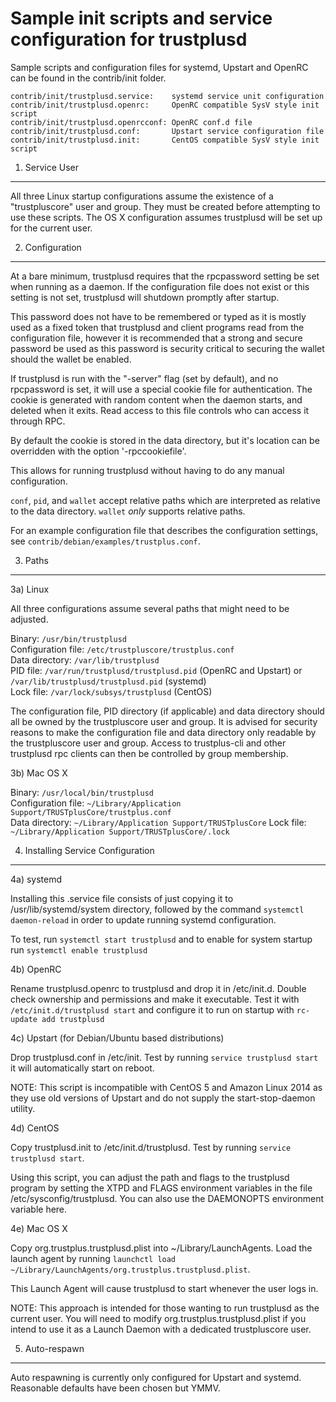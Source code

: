Sample init scripts and service configuration for trustplusd
==========================================================

Sample scripts and configuration files for systemd, Upstart and OpenRC
can be found in the contrib/init folder.

    contrib/init/trustplusd.service:    systemd service unit configuration
    contrib/init/trustplusd.openrc:     OpenRC compatible SysV style init script
    contrib/init/trustplusd.openrcconf: OpenRC conf.d file
    contrib/init/trustplusd.conf:       Upstart service configuration file
    contrib/init/trustplusd.init:       CentOS compatible SysV style init script

1. Service User
---------------------------------

All three Linux startup configurations assume the existence of a "trustpluscore" user
and group.  They must be created before attempting to use these scripts.
The OS X configuration assumes trustplusd will be set up for the current user.

2. Configuration
---------------------------------

At a bare minimum, trustplusd requires that the rpcpassword setting be set
when running as a daemon.  If the configuration file does not exist or this
setting is not set, trustplusd will shutdown promptly after startup.

This password does not have to be remembered or typed as it is mostly used
as a fixed token that trustplusd and client programs read from the configuration
file, however it is recommended that a strong and secure password be used
as this password is security critical to securing the wallet should the
wallet be enabled.

If trustplusd is run with the "-server" flag (set by default), and no rpcpassword is set,
it will use a special cookie file for authentication. The cookie is generated with random
content when the daemon starts, and deleted when it exits. Read access to this file
controls who can access it through RPC.

By default the cookie is stored in the data directory, but it's location can be overridden
with the option '-rpccookiefile'.

This allows for running trustplusd without having to do any manual configuration.

`conf`, `pid`, and `wallet` accept relative paths which are interpreted as
relative to the data directory. `wallet` *only* supports relative paths.

For an example configuration file that describes the configuration settings,
see `contrib/debian/examples/trustplus.conf`.

3. Paths
---------------------------------

3a) Linux

All three configurations assume several paths that might need to be adjusted.

Binary:              `/usr/bin/trustplusd`  
Configuration file:  `/etc/trustpluscore/trustplus.conf`  
Data directory:      `/var/lib/trustplusd`  
PID file:            `/var/run/trustplusd/trustplusd.pid` (OpenRC and Upstart) or `/var/lib/trustplusd/trustplusd.pid` (systemd)  
Lock file:           `/var/lock/subsys/trustplusd` (CentOS)  

The configuration file, PID directory (if applicable) and data directory
should all be owned by the trustpluscore user and group.  It is advised for security
reasons to make the configuration file and data directory only readable by the
trustpluscore user and group.  Access to trustplus-cli and other trustplusd rpc clients
can then be controlled by group membership.

3b) Mac OS X

Binary:              `/usr/local/bin/trustplusd`  
Configuration file:  `~/Library/Application Support/TRUSTplusCore/trustplus.conf`  
Data directory:      `~/Library/Application Support/TRUSTplusCore`
Lock file:           `~/Library/Application Support/TRUSTplusCore/.lock`

4. Installing Service Configuration
-----------------------------------

4a) systemd

Installing this .service file consists of just copying it to
/usr/lib/systemd/system directory, followed by the command
`systemctl daemon-reload` in order to update running systemd configuration.

To test, run `systemctl start trustplusd` and to enable for system startup run
`systemctl enable trustplusd`

4b) OpenRC

Rename trustplusd.openrc to trustplusd and drop it in /etc/init.d.  Double
check ownership and permissions and make it executable.  Test it with
`/etc/init.d/trustplusd start` and configure it to run on startup with
`rc-update add trustplusd`

4c) Upstart (for Debian/Ubuntu based distributions)

Drop trustplusd.conf in /etc/init.  Test by running `service trustplusd start`
it will automatically start on reboot.

NOTE: This script is incompatible with CentOS 5 and Amazon Linux 2014 as they
use old versions of Upstart and do not supply the start-stop-daemon utility.

4d) CentOS

Copy trustplusd.init to /etc/init.d/trustplusd. Test by running `service trustplusd start`.

Using this script, you can adjust the path and flags to the trustplusd program by
setting the XTPD and FLAGS environment variables in the file
/etc/sysconfig/trustplusd. You can also use the DAEMONOPTS environment variable here.

4e) Mac OS X

Copy org.trustplus.trustplusd.plist into ~/Library/LaunchAgents. Load the launch agent by
running `launchctl load ~/Library/LaunchAgents/org.trustplus.trustplusd.plist`.

This Launch Agent will cause trustplusd to start whenever the user logs in.

NOTE: This approach is intended for those wanting to run trustplusd as the current user.
You will need to modify org.trustplus.trustplusd.plist if you intend to use it as a
Launch Daemon with a dedicated trustpluscore user.

5. Auto-respawn
-----------------------------------

Auto respawning is currently only configured for Upstart and systemd.
Reasonable defaults have been chosen but YMMV.
